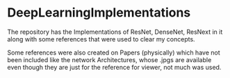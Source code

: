 # DeepLearningImplementations

The repository has the Implementations of ResNet, DenseNet, ResNext in it along with some references that were used to clear my concepts.

Some references were also created on Papers (physically) which have not been included like the network Architectures, whose .jpgs are available even though they are just for the reference for viewer, not much was used.
